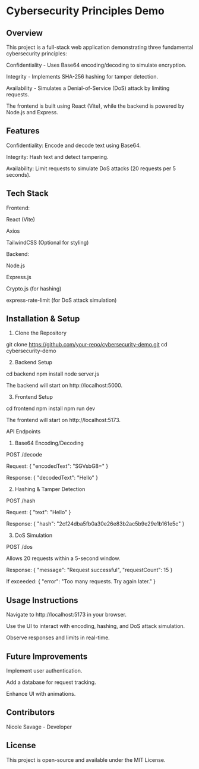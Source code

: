 
# Cybersecurity Principles Demo

## Overview

This project is a full-stack web application demonstrating three fundamental cybersecurity principles:

Confidentiality - Uses Base64 encoding/decoding to simulate encryption.

Integrity - Implements SHA-256 hashing for tamper detection.

Availability - Simulates a Denial-of-Service (DoS) attack by limiting requests.

The frontend is built using React (Vite), while the backend is powered by Node.js and Express.

## Features

Confidentiality: Encode and decode text using Base64.

Integrity: Hash text and detect tampering.

Availability: Limit requests to simulate DoS attacks (20 requests per 5 seconds).

## Tech Stack

Frontend:

React (Vite)

Axios

TailwindCSS (Optional for styling)

Backend:

Node.js

Express.js

Crypto.js (for hashing)

express-rate-limit (for DoS attack simulation)

## Installation & Setup

1. Clone the Repository

git clone https://github.com/your-repo/cybersecurity-demo.git
cd cybersecurity-demo

2. Backend Setup

cd backend
npm install
node server.js

The backend will start on http://localhost:5000.

3. Frontend Setup

cd frontend
npm install
npm run dev

The frontend will start on http://localhost:5173.

API Endpoints

1. Base64 Encoding/Decoding

POST /decode

Request: { "encodedText": "SGVsbG8=" }

Response: { "decodedText": "Hello" }

2. Hashing & Tamper Detection

POST /hash

Request: { "text": "Hello" }

Response: { "hash": "2cf24dba5fb0a30e26e83b2ac5b9e29e1b161e5c" }

3. DoS Simulation

POST /dos

Allows 20 requests within a 5-second window.

Response: { "message": "Request successful", "requestCount": 15 }

If exceeded: { "error": "Too many requests. Try again later." }

## Usage Instructions

Navigate to http://localhost:5173 in your browser.

Use the UI to interact with encoding, hashing, and DoS attack simulation.

Observe responses and limits in real-time.

## Future Improvements

Implement user authentication.

Add a database for request tracking.

Enhance UI with animations.

## Contributors
 Nicole Savage - Developer

## License

This project is open-source and available under the MIT License.